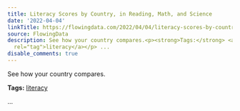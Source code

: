 ```yaml
---
title: Literacy Scores by Country, in Reading, Math, and Science
date: '2022-04-04'
linkTitle: https://flowingdata.com/2022/04/04/literacy-scores-by-country-in-reading-math-and-science/
source: FlowingData
description: See how your country compares.<p><strong>Tags:</strong> <a href="https://flowingdata.com/tag/literacy/"
  rel="tag">literacy</a></p> ...
disable_comments: true
---
```

See how your country compares.<p><strong>Tags:</strong> <a href="https://flowingdata.com/tag/literacy/" rel="tag">literacy</a></p> ...